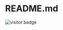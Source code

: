 # README.md
![visitor badge](https://visitor-badge.glitch.me/badge?repo_id=${RiverHell-AI/RiverHell-AI})
